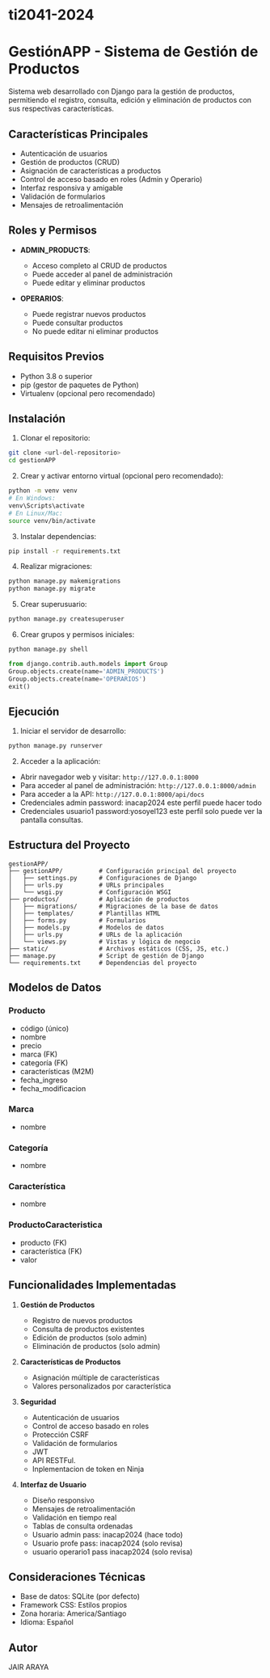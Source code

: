 # ti2041-2024
# GestiónAPP - Sistema de Gestión de Productos

Sistema web desarrollado con Django para la gestión de productos, permitiendo el registro, consulta, edición y eliminación de productos con sus respectivas características.

## Características Principales

- Autenticación de usuarios
- Gestión de productos (CRUD)
- Asignación de características a productos
- Control de acceso basado en roles (Admin y Operario)
- Interfaz responsiva y amigable
- Validación de formularios
- Mensajes de retroalimentación

## Roles y Permisos

- **ADMIN_PRODUCTS**:
  - Acceso completo al CRUD de productos
  - Puede acceder al panel de administración
  - Puede editar y eliminar productos

- **OPERARIOS**:
  - Puede registrar nuevos productos
  - Puede consultar productos
  - No puede editar ni eliminar productos

## Requisitos Previos

- Python 3.8 o superior
- pip (gestor de paquetes de Python)
- Virtualenv (opcional pero recomendado)

## Instalación

1. Clonar el repositorio:
```bash
git clone <url-del-repositorio>
cd gestionAPP
```

2. Crear y activar entorno virtual (opcional pero recomendado):
```bash
python -m venv venv
# En Windows:
venv\Scripts\activate
# En Linux/Mac:
source venv/bin/activate
```

3. Instalar dependencias:
```bash
pip install -r requirements.txt
```

4. Realizar migraciones:
```bash
python manage.py makemigrations
python manage.py migrate
```

5. Crear superusuario:
```bash
python manage.py createsuperuser
```

6. Crear grupos y permisos iniciales:
```bash
python manage.py shell
```
```python
from django.contrib.auth.models import Group
Group.objects.create(name='ADMIN_PRODUCTS')
Group.objects.create(name='OPERARIOS')
exit()
```

## Ejecución

1. Iniciar el servidor de desarrollo:
```bash
python manage.py runserver
```

2. Acceder a la aplicación:
- Abrir navegador web y visitar: `http://127.0.0.1:8000`
- Para acceder al panel de administración: `http://127.0.0.1:8000/admin`
- Para acceder a la API: `http://127.0.0.1:8000/api/docs`
- Credenciales admin password: inacap2024 este perfil puede hacer todo
- Credenciales usuario1 password:yosoyel123 este perfil solo puede ver la pantalla consultas.

## Estructura del Proyecto

```
gestionAPP/
├── gestionAPP/          # Configuración principal del proyecto
│   ├── settings.py      # Configuraciones de Django
│   ├── urls.py          # URLs principales
│   └── wsgi.py          # Configuración WSGI
├── productos/           # Aplicación de productos
│   ├── migrations/      # Migraciones de la base de datos
│   ├── templates/       # Plantillas HTML
│   ├── forms.py         # Formularios
│   ├── models.py        # Modelos de datos
│   ├── urls.py          # URLs de la aplicación
│   └── views.py         # Vistas y lógica de negocio
├── static/              # Archivos estáticos (CSS, JS, etc.)
├── manage.py            # Script de gestión de Django
└── requirements.txt     # Dependencias del proyecto
```

## Modelos de Datos

### Producto
- código (único)
- nombre
- precio
- marca (FK)
- categoría (FK)
- características (M2M)
- fecha_ingreso
- fecha_modificacion

### Marca
- nombre

### Categoría
- nombre

### Característica
- nombre

### ProductoCaracteristica
- producto (FK)
- característica (FK)
- valor

## Funcionalidades Implementadas

1. **Gestión de Productos**
   - Registro de nuevos productos
   - Consulta de productos existentes
   - Edición de productos (solo admin)
   - Eliminación de productos (solo admin)

2. **Características de Productos**
   - Asignación múltiple de características
   - Valores personalizados por característica

3. **Seguridad**
   - Autenticación de usuarios
   - Control de acceso basado en roles
   - Protección CSRF
   - Validación de formularios
   - JWT
   - API RESTFul.
   - Inplementacion de token en Ninja

4. **Interfaz de Usuario**
   - Diseño responsivo
   - Mensajes de retroalimentación
   - Validación en tiempo real
   - Tablas de consulta ordenadas
   - Usuario admin pass: inacap2024 (hace todo)
   - Usuario profe pass: inacap2024 (solo revisa)
   - usuario operario1 pass inacap2024 (solo revisa)

## Consideraciones Técnicas

- Base de datos: SQLite (por defecto)
- Framework CSS: Estilos propios
- Zona horaria: America/Santiago
- Idioma: Español

## Autor

JAIR ARAYA 

